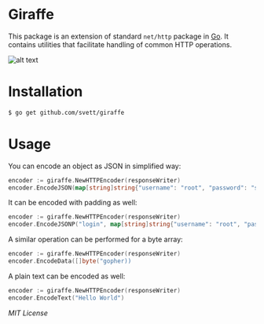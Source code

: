 # Giraffe

This package is an extension of standard `net/http` package in
[Go](http://www.golang.org). It contains utilities that facilitate handling of
common HTTP operations.

![alt text](https://i.imgsafe.org/2fc6802cf9.png "Giraffe Logo")

# Installation

```sh
$ go get github.com/svett/giraffe
```

# Usage

You can encode an object as JSON in simplified way:

```Go
encoder := giraffe.NewHTTPEncoder(responseWriter)
encoder.EncodeJSON(map[string]string{"username": "root", "password": "swordfish"})
```

It can be encoded with padding as well:

```Go
encoder := giraffe.NewHTTPEncoder(responseWriter)
encoder.EncodeJSONP("login", map[string]string{"username": "root", "password": "swordfish"})
```

A similar operation can be performed for a byte array:

```Go
encoder := giraffe.NewHTTPEncoder(responseWriter)
encoder.EncodeData([]byte("gopher))
```

A plain text can be encoded as well:

```Go
encoder := giraffe.NewHTTPEncoder(responseWriter)
encoder.EncodeText("Hello World")
```

*MIT License*
